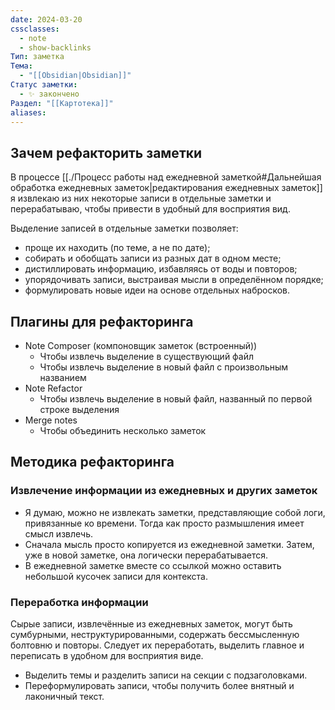 ```yaml
---
date: 2024-03-20
cssclasses:
  - note
  - show-backlinks
Тип: заметка
Тема:
  - "[[Obsidian|Obsidian]]"
Статус заметки:
  - ✨ закончено
Раздел: "[[Картотека]]"
aliases: 
---
```


## Зачем рефакторить заметки

В процессе [[./Процесс работы над ежедневной заметкой#Дальнейшая обработка ежедневных заметок|редактирования ежедневных заметок]] я извлекаю из них некоторые записи в отдельные заметки и перерабатываю, чтобы привести в удобный для восприятия вид.

Выделение записей в отдельные заметки позволяет:
- проще их находить (по теме, а не по дате);
- собирать и обобщать записи из разных дат в одном месте;
- дистиллировать информацию, избавляясь от воды и повторов;
- упорядочивать записи, выстраивая мысли в определённом порядке;
- формулировать новые идеи на основе отдельных набросков.

## Плагины для рефакторинга

- Note Composer (компоновщик заметок (встроенный))
	- Чтобы извлечь выделение в существующий файл
	- Чтобы извлечь выделение в новый файл с произвольным названием
- Note Refactor
	- Чтобы извлечь выделение в новый файл, названный по первой строке выделения
- Merge notes
    - Чтобы объединить несколько заметок

## Методика рефакторинга

### Извлечение информации из ежедневных и других заметок

- Я думаю, можно не извлекать заметки, представляющие собой логи, привязанные ко времени. Тогда как просто размышления имеет смысл извлечь.
- Сначала мысль просто копируется из ежедневной заметки. Затем, уже в новой заметке, она логически перерабатывается.
- В ежедневной заметке вместе со ссылкой можно оставить небольшой кусочек записи для контекста.

### Переработка информации

Сырые записи, извлечённые из ежедневных заметок, могут быть сумбурными, неструктурированными, содержать бессмысленную болтовню и повторы. Следует их переработать, выделить главное и переписать в удобном для восприятия виде.

- Выделить темы и разделить записи на секции с подзаголовками.
- Переформулировать записи, чтобы получить более внятный и лаконичный текст.


